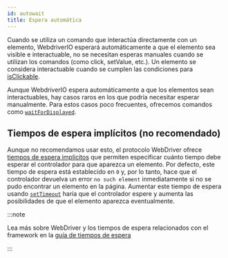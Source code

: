 ```yaml
---
id: autowait
title: Espera automática
---
```


Cuando se utiliza un comando que interactúa directamente con un elemento, WebdriverIO esperará automáticamente a que el elemento sea visible e interactuable, no se necesitan esperas manuales cuando se utilizan los comandos (como click, setValue, etc.).
Un elemento se considera interactuable cuando se cumplen las condiciones para [isClickable](https://webdriver.io/docs/api/element/isClickable).

Aunque WebdriverIO espera automáticamente a que los elementos sean interactuables, hay casos raros en los que podría necesitar esperar manualmente. Para estos casos poco frecuentes, ofrecemos comandos como [`waitForDisplayed`](/docs/api/element/waitForDisplayed).


## Tiempos de espera implícitos (no recomendado)

Aunque no recomendamos usar esto, el protocolo WebDriver ofrece [tiempos de espera implícitos](https://w3c.github.io/webdriver/#timeouts) que permiten especificar cuánto tiempo debe esperar el controlador para que aparezca un elemento. Por defecto, este tiempo de espera está establecido en `0` y, por lo tanto, hace que el controlador devuelva un error `no such element` inmediatamente si no se pudo encontrar un elemento en la página. Aumentar este tiempo de espera usando [`setTimeout`](/docs/api/browser/setTimeout) haría que el controlador espere y aumenta las posibilidades de que el elemento aparezca eventualmente.

:::note

Lea más sobre WebDriver y los tiempos de espera relacionados con el framework en la [guía de tiempos de espera](/docs/timeouts)

:::